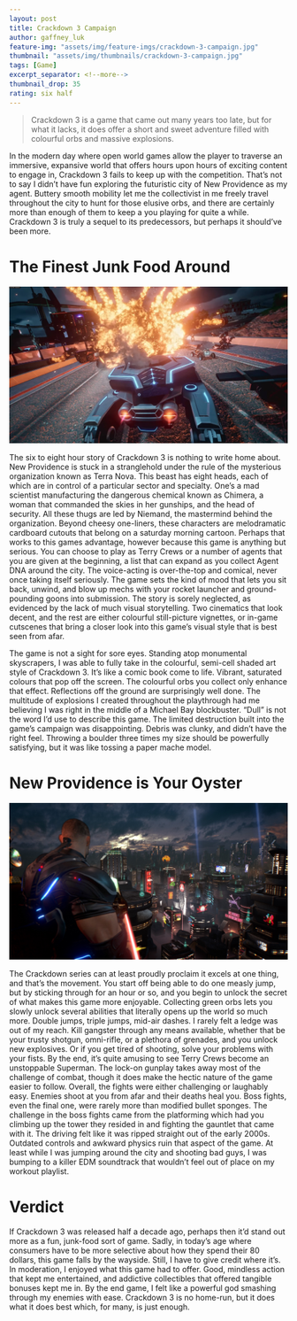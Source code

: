 ```yaml
---
layout: post
title: Crackdown 3 Campaign
author: gaffney_luk
feature-img: "assets/img/feature-imgs/crackdown-3-campaign.jpg"
thumbnail: "assets/img/thumbnails/crackdown-3-campaign.jpg"
tags: [Game]
excerpt_separator: <!--more-->
thumbnail_drop: 35
rating: six half
---
```


> Crackdown 3 is a game that came out many years too late, but for what it lacks, it does offer a short and sweet adventure filled with colourful orbs and massive explosions.
<!--more-->

In the modern day where open world games allow the player to traverse an immersive, expansive world that offers hours upon hours of exciting content to engage in, Crackdown 3 fails to keep up with the competition. That’s not to say I didn’t have fun exploring the futuristic city of New Providence as my agent. Buttery smooth mobility let me the collectivist in me freely travel throughout the city to hunt for those elusive orbs, and there are certainly more than enough of them to keep a you playing for quite a while. Crackdown 3 is truly a sequel to its predecessors, but perhaps it should’ve been more.

# The Finest Junk Food Around

![The Finest Junk Food Around](/assets/img/in-line/crackdown-3-campaign-1.jpg)

The six to eight hour story of Crackdown 3 is nothing to write home about. New Providence is stuck in a stranglehold under the rule of the mysterious organization known as Terra Nova. This beast has eight heads, each of which are in control of a particular sector and specialty. One’s a mad scientist manufacturing the dangerous chemical known as Chimera, a woman that commanded the skies in her gunships, and the head of security. All these thugs are led by Niemand, the mastermind behind the organization. Beyond cheesy one-liners, these characters are melodramatic cardboard cutouts that belong on a saturday morning cartoon. Perhaps that works to this games advantage, however because this game is anything but serious. You can choose to play as Terry Crews or a number of agents that you are given at the beginning, a list that can expand as you collect Agent DNA around the city. The voice-acting is over-the-top and comical, never once taking itself seriously. The game sets the kind of mood that lets you sit back, unwind, and blow up mechs with your rocket launcher and ground-pounding goons into submission. The story is sorely neglected, as evidenced by the lack of much visual storytelling. Two cinematics that look decent, and the rest are either colourful still-picture vignettes, or in-game cutscenes that bring a closer look into this game’s visual style that is best seen from afar.

The game is not a sight for sore eyes. Standing atop monumental skyscrapers, I was able to fully take in the colourful, semi-cell shaded art style of Crackdown 3. It’s like a comic book come to life. Vibrant, saturated colours that pop off the screen. The colourful orbs you collect only enhance that effect. Reflections off the ground are surprisingly well done. The multitude of explosions I created throughout the playthrough had me believing I was right in the middle of a Michael Bay blockbuster. “Dull” is not the word I’d use to describe this game. The limited destruction built into the game’s campaign was disappointing. Debris was clunky, and didn’t have the right feel. Throwing a boulder three times my size should be powerfully satisfying, but it was like tossing a paper mache model.

# New Providence is Your Oyster

![New Providence is Your Oyster](/assets/img/in-line/crackdown-3-campaign-2.jpg)

The Crackdown series can at least proudly proclaim it excels at one thing, and that’s the movement. You start off being able to do one measly jump, but by sticking through for an hour or so, and you begin to unlock the secret of what makes this game more enjoyable. Collecting green orbs lets you slowly unlock several abilities that literally opens up the world so much more. Double jumps, triple jumps, mid-air dashes. I rarely felt a ledge was out of my reach. Kill gangster through any means available, whether that be your trusty shotgun, omni-rifle, or a plethora of grenades, and you unlock new explosives. Or if you get tired of shooting, solve your problems with your fists. By the end, it’s quite amusing to see Terry Crews become an unstoppable Superman. The lock-on gunplay takes away most of the challenge of combat, though it does make the hectic nature of the game easier to follow. Overall, the fights were either challenging or laughably easy. Enemies shoot at you from afar and their deaths heal you. Boss fights, even the final one, were rarely more than modified bullet sponges. The challenge in the boss fights came from the platforming which had you climbing up the tower they resided in and fighting the gauntlet that came with it. The driving felt like it was ripped straight out of the early 2000s. Outdated controls and awkward physics ruin that aspect of the game. At least while I was jumping around the city and shooting bad guys, I was bumping to a killer EDM soundtrack that wouldn’t feel out of place on my workout playlist.

# Verdict

If Crackdown 3 was released half a decade ago, perhaps then it’d stand out more as a fun, junk-food sort of game. Sadly, in today’s age where consumers have to be more selective about how they spend their 80 dollars, this game falls by the wayside. Still, I have to give credit where it’s. In moderation, I enjoyed what this game had to offer. Good, mindless action that kept me entertained, and addictive collectibles that offered tangible bonuses kept me in. By the end game, I felt like a powerful god smashing through my enemies with ease. Crackdown 3 is no home-run, but it does what it does best which, for many, is just enough.
